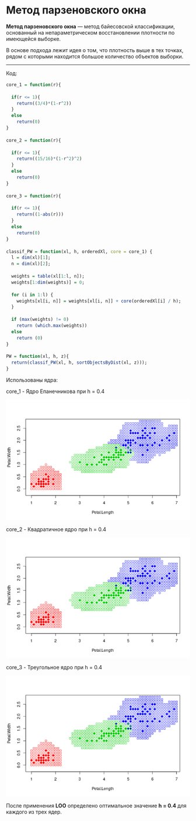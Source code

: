 # Метод парзеновского окна

**Метод парзеновского окна** — метод байесовской классификации, основанный на непараметрическом восстановлении плотности по имеющейся выборке.

В основе подхода лежит идея о том, что плотность выше в тех точках, рядом с которыми находится большое количество объектов выборки. 

---

Код:

```R
core_1 = function(r){
  
  if(r <= 1){
    return((3/4)*(1-r^2))
  }
  else
    return(0)
}

core_2 = function(r){
  
  if(r <= 1){
    return((15/16)*(1-r^2)^2)
  }
  else
    return(0)
}

core_3 = function(r){
  
  if(r <= 1){
    return((1-abs(r)))
  }
  else
    return(0)
}

classif_PW = function(xl, h, orderedXl, core = core_1) {
  l = dim(xl)[1];
  n = dim(xl)[2];
  
  weights = table(xl[1:l, n]);
  weights[1:dim(weights)] = 0;
  
  for (i in 1:l) {
    weights[xl[i, n]] = weights[xl[i, n]] + core(orderedXl[i] / h);
  }
  
  if (max(weights) != 0)
    return (which.max(weights))
  else
    return (0)
}

PW = function(xl, h, z){
  return(classif_PW(xl, h, sortObjectsByDist(xl, z)));
}
```

Использованы ядра:

core_1 - Ядро Епанечникова при h = 0.4

![Ну нет ее и все! Отстань!](/PW/PW.png)

core_2 - Квадратичное ядро при h = 0.4

![Ну нет ее и все! Отстань!](/PW/PW2.png)

core_3 - Треугольное ядро при h = 0.4

![Ну нет ее и все! Отстань!](/PW/PW3.png)

После применения **LOO** определено оптимальное значение **h = 0.4** для каждого из трех ядер.
